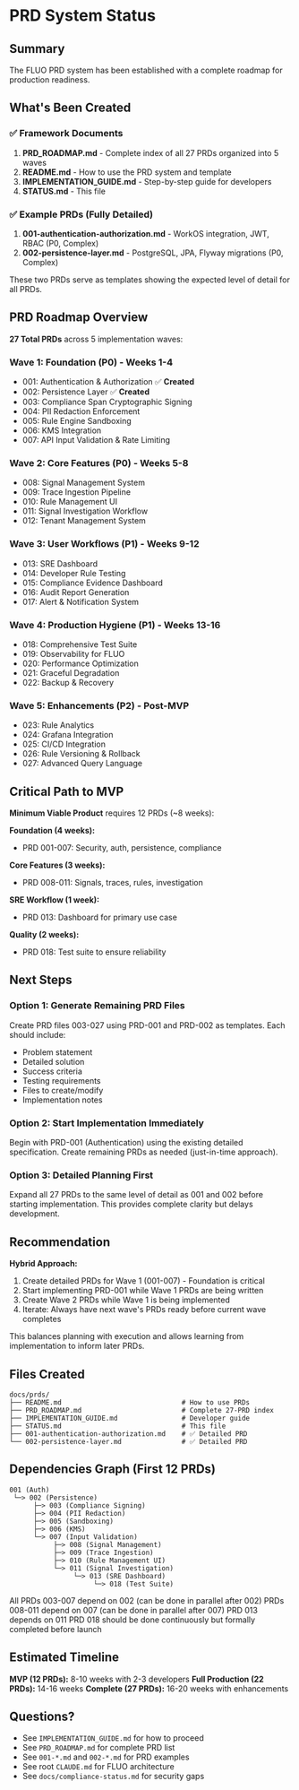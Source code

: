 # PRD System Status

## Summary

The FLUO PRD system has been established with a complete roadmap for production readiness.

## What's Been Created

### ✅ Framework Documents
1. **PRD_ROADMAP.md** - Complete index of all 27 PRDs organized into 5 waves
2. **README.md** - How to use the PRD system and template
3. **IMPLEMENTATION_GUIDE.md** - Step-by-step guide for developers
4. **STATUS.md** - This file

### ✅ Example PRDs (Fully Detailed)
1. **001-authentication-authorization.md** - WorkOS integration, JWT, RBAC (P0, Complex)
2. **002-persistence-layer.md** - PostgreSQL, JPA, Flyway migrations (P0, Complex)

These two PRDs serve as templates showing the expected level of detail for all PRDs.

## PRD Roadmap Overview

**27 Total PRDs** across 5 implementation waves:

###  Wave 1: Foundation (P0) - Weeks 1-4
- 001: Authentication & Authorization ✅ **Created**
- 002: Persistence Layer ✅ **Created**
- 003: Compliance Span Cryptographic Signing
- 004: PII Redaction Enforcement
- 005: Rule Engine Sandboxing
- 006: KMS Integration
- 007: API Input Validation & Rate Limiting

### Wave 2: Core Features (P0) - Weeks 5-8
- 008: Signal Management System
- 009: Trace Ingestion Pipeline
- 010: Rule Management UI
- 011: Signal Investigation Workflow
- 012: Tenant Management System

### Wave 3: User Workflows (P1) - Weeks 9-12
- 013: SRE Dashboard
- 014: Developer Rule Testing
- 015: Compliance Evidence Dashboard
- 016: Audit Report Generation
- 017: Alert & Notification System

### Wave 4: Production Hygiene (P1) - Weeks 13-16
- 018: Comprehensive Test Suite
- 019: Observability for FLUO
- 020: Performance Optimization
- 021: Graceful Degradation
- 022: Backup & Recovery

### Wave 5: Enhancements (P2) - Post-MVP
- 023: Rule Analytics
- 024: Grafana Integration
- 025: CI/CD Integration
- 026: Rule Versioning & Rollback
- 027: Advanced Query Language

## Critical Path to MVP

**Minimum Viable Product** requires 12 PRDs (~8 weeks):

**Foundation (4 weeks):**
- PRD 001-007: Security, auth, persistence, compliance

**Core Features (3 weeks):**
- PRD 008-011: Signals, traces, rules, investigation

**SRE Workflow (1 week):**
- PRD 013: Dashboard for primary use case

**Quality (2 weeks):**
- PRD 018: Test suite to ensure reliability

## Next Steps

### Option 1: Generate Remaining PRD Files
Create PRD files 003-027 using PRD-001 and PRD-002 as templates. Each should include:
- Problem statement
- Detailed solution
- Success criteria
- Testing requirements
- Files to create/modify
- Implementation notes

### Option 2: Start Implementation Immediately
Begin with PRD-001 (Authentication) using the existing detailed specification. Create remaining PRDs as needed (just-in-time approach).

### Option 3: Detailed Planning First
Expand all 27 PRDs to the same level of detail as 001 and 002 before starting implementation. This provides complete clarity but delays development.

## Recommendation

**Hybrid Approach:**
1. Create detailed PRDs for Wave 1 (001-007) - Foundation is critical
2. Start implementing PRD-001 while Wave 1 PRDs are being written
3. Create Wave 2 PRDs while Wave 1 is being implemented
4. Iterate: Always have next wave's PRDs ready before current wave completes

This balances planning with execution and allows learning from implementation to inform later PRDs.

## Files Created

```
docs/prds/
├── README.md                              # How to use PRDs
├── PRD_ROADMAP.md                         # Complete 27-PRD index
├── IMPLEMENTATION_GUIDE.md                # Developer guide
├── STATUS.md                              # This file
├── 001-authentication-authorization.md    # ✅ Detailed PRD
└── 002-persistence-layer.md               # ✅ Detailed PRD
```

## Dependencies Graph (First 12 PRDs)

```
001 (Auth)
 └─> 002 (Persistence)
      ├─> 003 (Compliance Signing)
      ├─> 004 (PII Redaction)
      ├─> 005 (Sandboxing)
      ├─> 006 (KMS)
      └─> 007 (Input Validation)
           ├─> 008 (Signal Management)
           ├─> 009 (Trace Ingestion)
           ├─> 010 (Rule Management UI)
           └─> 011 (Signal Investigation)
                └─> 013 (SRE Dashboard)
                     └─> 018 (Test Suite)
```

All PRDs 003-007 depend on 002 (can be done in parallel after 002)
PRDs 008-011 depend on 007 (can be done in parallel after 007)
PRD 013 depends on 011
PRD 018 should be done continuously but formally completed before launch

## Estimated Timeline

**MVP (12 PRDs):** 8-10 weeks with 2-3 developers
**Full Production (22 PRDs):** 14-16 weeks
**Complete (27 PRDs):** 16-20 weeks with enhancements

## Questions?

- See `IMPLEMENTATION_GUIDE.md` for how to proceed
- See `PRD_ROADMAP.md` for complete PRD list
- See `001-*.md` and `002-*.md` for PRD examples
- See root `CLAUDE.md` for FLUO architecture
- See `docs/compliance-status.md` for security gaps
